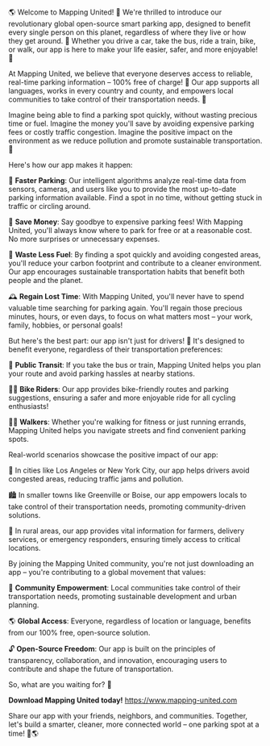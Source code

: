 🌎 Welcome to Mapping United! 🚀 We're thrilled to introduce our revolutionary global open-source smart parking app, designed to benefit every single person on this planet, regardless of where they live or how they get around. 💪 Whether you drive a car, take the bus, ride a train, bike, or walk, our app is here to make your life easier, safer, and more enjoyable! 🎉

At Mapping United, we believe that everyone deserves access to reliable, real-time parking information – 100% free of charge! 💸 Our app supports all languages, works in every country and county, and empowers local communities to take control of their transportation needs. 🌟

Imagine being able to find a parking spot quickly, without wasting precious time or fuel. Imagine the money you'll save by avoiding expensive parking fees or costly traffic congestion. Imagine the positive impact on the environment as we reduce pollution and promote sustainable transportation. 🌿

Here's how our app makes it happen:

📍 **Faster Parking**: Our intelligent algorithms analyze real-time data from sensors, cameras, and users like you to provide the most up-to-date parking information available. Find a spot in no time, without getting stuck in traffic or circling around.

💸 **Save Money**: Say goodbye to expensive parking fees! With Mapping United, you'll always know where to park for free or at a reasonable cost. No more surprises or unnecessary expenses.

🚗 **Waste Less Fuel**: By finding a spot quickly and avoiding congested areas, you'll reduce your carbon footprint and contribute to a cleaner environment. Our app encourages sustainable transportation habits that benefit both people and the planet.

🕰️ **Regain Lost Time**: With Mapping United, you'll never have to spend valuable time searching for parking again. You'll regain those precious minutes, hours, or even days, to focus on what matters most – your work, family, hobbies, or personal goals!

But here's the best part: our app isn't just for drivers! 🚗 It's designed to benefit everyone, regardless of their transportation preferences:

🚌 **Public Transit**: If you take the bus or train, Mapping United helps you plan your route and avoid parking hassles at nearby stations.

🚴‍♂️ **Bike Riders**: Our app provides bike-friendly routes and parking suggestions, ensuring a safer and more enjoyable ride for all cycling enthusiasts!

🏃‍♀️ **Walkers**: Whether you're walking for fitness or just running errands, Mapping United helps you navigate streets and find convenient parking spots.

Real-world scenarios showcase the positive impact of our app:

🌳 In cities like Los Angeles or New York City, our app helps drivers avoid congested areas, reducing traffic jams and pollution.

🏙️ In smaller towns like Greenville or Boise, our app empowers locals to take control of their transportation needs, promoting community-driven solutions.

🌾 In rural areas, our app provides vital information for farmers, delivery services, or emergency responders, ensuring timely access to critical locations.

By joining the Mapping United community, you're not just downloading an app – you're contributing to a global movement that values:

💪 **Community Empowerment**: Local communities take control of their transportation needs, promoting sustainable development and urban planning.

🌎 **Global Access**: Everyone, regardless of location or language, benefits from our 100% free, open-source solution.

🔓 **Open-Source Freedom**: Our app is built on the principles of transparency, collaboration, and innovation, encouraging users to contribute and shape the future of transportation.

So, what are you waiting for? 🎉

**Download Mapping United today!** https://www.mapping-united.com

Share our app with your friends, neighbors, and communities. Together, let's build a smarter, cleaner, more connected world – one parking spot at a time! 💪🌎